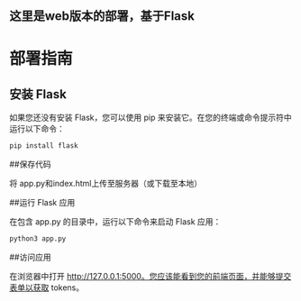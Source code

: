 ## 这里是web版本的部署，基于Flask

# 部署指南

## 安装 Flask

如果您还没有安装 Flask，您可以使用 pip 来安装它。在您的终端或命令提示符中运行以下命令：

```bash
pip install flask
```

##保存代码

将 app.py和index.html上传至服务器（或下载至本地）

##运行 Flask 应用

在包含 app.py 的目录中，运行以下命令来启动 Flask 应用：

```bash
python3 app.py
```

##访问应用

在浏览器中打开 http://127.0.0.1:5000。您应该能看到您的前端页面，并能够提交表单以获取 tokens。

